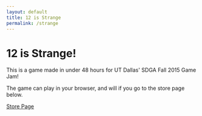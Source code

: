 ```yaml
---
layout: default
title: 12 is Strange
permalink: /strange
---
```

# 12 is Strange!

This is a game made in under 48 hours for UT Dallas' SDGA Fall 2015 Game Jam!

The game can play in your browser, and will if you go to the store page below.

[Store Page](http://thepaperpilot.itch.io/12-is-strange)
